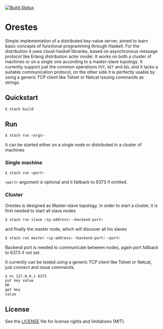 [![Build Status](https://travis-ci.org/codepr/Orestes.svg?branch=distributed)](https://travis-ci.org/codepr/Orestes)

# Orestes

Simple implementation of a distributed key-value server, aimed to learn basic
concepts of functional programming through Haskell. For the distribution
it uses cloud-haskell libraries, based on asynchronous message protocol like
Erlang distribution actor model. It works on both a cluster of machines or on
a single one according to a master-slave topology.
It currently support just the common operations `PUT`, `GET` and `DEL` and
it lacks a suitable communication protocol, on the other side it is perfectly
usable by using a generic TCP client like Telnet or Netcat issuing commands
as strings.

## Quickstart

```sh
$ stack build
```

## Run

```sh
$ stack run <args>
```

It can be started either on a single node or distributed in a cluster of
machines

### Single machine

```sh
$ stack run <port>
```
`<port>` argument is optional and it fallback to 6373 if omitted.

### Cluster

Orestes is designed as Master-slave topology, in order to start a cluster,
it is first needed to start all slave nodes

```sh
$ stack run slave <ip-address> <backend-port>
```

and finally the master node, which will discover all his slaves

```sh
$ stack run master <ip-address> <backend-port> <port>
```

Backend port is needed to communicate between nodes, again port fallback to
6373 if not set.

It currently can be tested using a generic TCP client like Telnet or Netcat,
just connect and issue commands.

```sh
$ nc 127.0.0.1 6373
put key value
OK
get key
value
```

## License

See the [LICENSE](LICENSE) file for license rights and limitations (MIT).
